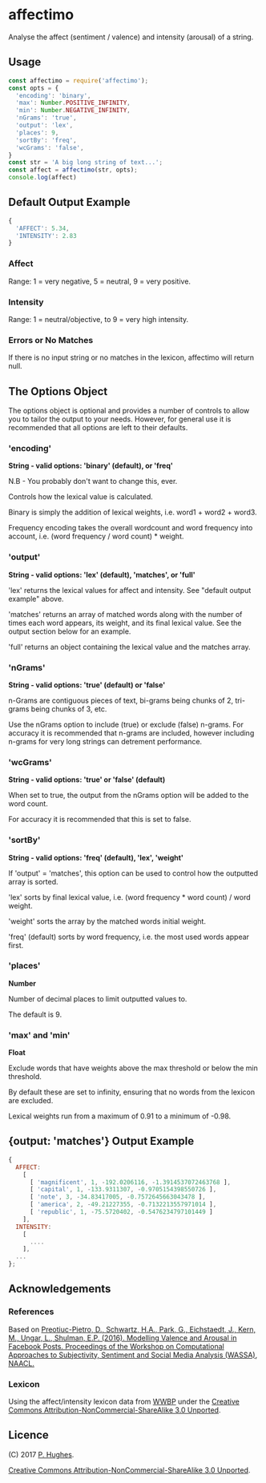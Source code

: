 # affectimo

Analyse the affect (sentiment / valence) and intensity (arousal) of a string.

## Usage
```javascript
const affectimo = require('affectimo');
const opts = {
  'encoding': 'binary',
  'max': Number.POSITIVE_INFINITY,
  'min': Number.NEGATIVE_INFINITY,
  'nGrams': 'true',
  'output': 'lex',
  'places': 9,
  'sortBy': 'freq',
  'wcGrams': 'false',
}
const str = 'A big long string of text...';
const affect = affectimo(str, opts);
console.log(affect)
```

## Default Output Example
```javascript
{
  'AFFECT': 5.34,
  'INTENSITY': 2.83
}
```

### Affect
Range: 1 = very negative, 5 = neutral, 9 = very positive.

### Intensity
Range: 1 = neutral/objective, to 9 = very high intensity.

### Errors or No Matches
If there is no input string or no matches in the lexicon, affectimo will return null.

## The Options Object

The options object is optional and provides a number of controls to allow you to tailor the output to your needs. However, for general use it is recommended that all options are left to their defaults.

### 'encoding'

**String - valid options: 'binary' (default), or 'freq'**

N.B - You probably don't want to change this, ever.

Controls how the lexical value is calculated.

Binary is simply the addition of lexical weights, i.e. word1 + word2 + word3.

Frequency encoding takes the overall wordcount and word frequency into account, i.e. (word frequency / word count) * weight.

### 'output'

**String - valid options: 'lex' (default), 'matches', or 'full'**

'lex' returns the lexical values for affect and intensity. See "default output example" above.

'matches' returns an array of matched words along with the number of times each word appears, its weight, and its final lexical value. See the output section below for an example.

'full' returns an object containing the lexical value and the matches array.

### 'nGrams'

**String - valid options: 'true' (default) or 'false'**

n-Grams are contiguous pieces of text, bi-grams being chunks of 2, tri-grams being chunks of 3, etc.

Use the nGrams option to include (true) or exclude (false) n-grams. For accuracy it is recommended that n-grams are included, however including n-grams for very long strings can detrement performance.

### 'wcGrams'

**String - valid options: 'true' or 'false' (default)**

When set to true, the output from the nGrams option will be added to the word count.

For accuracy it is recommended that this is set to false.

### 'sortBy'

**String - valid options: 'freq' (default), 'lex', 'weight'**

If 'output' = 'matches', this option can be used to control how the outputted array is sorted.

'lex' sorts by final lexical value, i.e. (word frequency * word count) / word weight.

'weight' sorts the array by the matched words initial weight.

'freq' (default) sorts by word frequency, i.e. the most used words appear first.

### 'places'

**Number**

Number of decimal places to limit outputted values to.

The default is 9.

### 'max' and 'min'

**Float**

Exclude words that have weights above the max threshold or below the min threshold.

By default these are set to infinity, ensuring that no words from the lexicon are excluded.

Lexical weights run from a maximum of 0.91 to a minimum of -0.98.

## {output: 'matches'} Output Example

```javascript
{
  AFFECT:
    [
      [ 'magnificent', 1, -192.0206116, -1.3914537072463768 ],
      [ 'capital', 1, -133.9311307, -0.9705154398550726 ],
      [ 'note', 3, -34.83417005, -0.7572645663043478 ],
      [ 'america', 2, -49.21227355, -0.7132213557971014 ],
      [ 'republic', 1, -75.5720402, -0.5476234797101449 ]
    ],
  INTENSITY:
    [
      ....
    ],
  ...
};
```

## Acknowledgements

### References
Based on [Preotiuc-Pietro, D., Schwartz, H.A., Park, G., Eichstaedt, J., Kern, M., Ungar, L., Shulman, E.P. (2016). Modelling Valence and Arousal in Facebook Posts. Proceedings of the Workshop on Computational Approaches to Subjectivity, Sentiment and Social Media Analysis (WASSA), NAACL.](http://wwbp.org/papers/va16wassa.pdf)

### Lexicon
Using the affect/intensity lexicon data from [WWBP](http://www.wwbp.org/lexica.html) under the [Creative Commons Attribution-NonCommercial-ShareAlike 3.0 Unported](http://creativecommons.org/licenses/by-nc-sa/3.0/).

## Licence
(C) 2017 [P. Hughes](https://www.phugh.es).

[Creative Commons Attribution-NonCommercial-ShareAlike 3.0 Unported](http://creativecommons.org/licenses/by-nc-sa/3.0/).